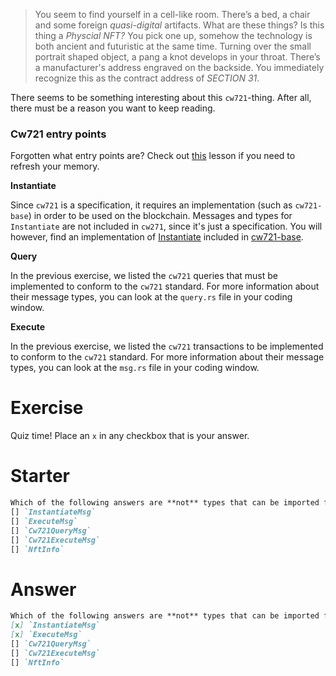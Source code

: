 <!---
Course: 2 
Lesson: 1
Exercise: 2

Title: Cw721 Entry Points
Filename: quiz.txt
-->

> You seem to find yourself in a cell-like room. There’s a bed, a chair and some foreign _quasi-digital_ artifacts.  What are these things? Is this thing a _Physcial NFT?_ You pick one up, somehow the technology is both ancient and futuristic at the same time. Turning over the small portrait shaped object, a pang a knot develops in your throat. There’s a manufacturer's address engraved on the backside. You immediately recognize this as the contract address of _SECTION 31_.

There seems to be something interesting about this `cw721`-thing. After all, there must be a reason you want to keep reading.

### Cw721 entry points

Forgotten what entry points are? Check out [this](https://area-52.io/starting-with-cosm-wasm/1/cosmwasm-entry-points) lesson if you need to refresh your memory.

**Instantiate**

Since `cw721` is a specification, it requires an implementation (such as `cw721-base`) in order to be used on the blockchain. Messages and types for `Instantiate` are not included in `cw271`, since it's just a specification. You will however, find an implementation of [Instantiate](https://github.com/CosmWasm/cw-nfts/blob/main/contracts/cw721-base/src/lib.rs#L24-L34) included in [cw721-base](https://github.com/CosmWasm/cw-nfts/tree/main/contracts/cw721-base).

**Query**

In the previous exercise, we listed the `cw721` queries that must be implemented to conform to the `cw721` standard. For more information about their message types, you can look at the `query.rs` file in your coding window.

**Execute**

In the previous exercise, we listed the `cw721` transactions to be implemented to conform to the `cw721` standard. For more information about their message types, you can look at the `msg.rs` file in your coding window.

# Exercise
Quiz time! Place an `x` in any checkbox that is your answer.

# Starter
```markdown
Which of the following answers are **not** types that can be imported from `cw721`?
[] `InstantiateMsg`
[] `ExecuteMsg`
[] `Cw721QueryMsg`
[] `Cw721ExecuteMsg`
[] `NftInfo`

```

# Answer
```markdown
Which of the following answers are **not** types that can be imported from `cw721`?
[x] `InstantiateMsg`
[x] `ExecuteMsg`
[] `Cw721QueryMsg`
[] `Cw721ExecuteMsg`
[] `NftInfo`
```
